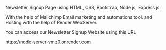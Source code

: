 Newsletter Signup Page using HTML, CSS, Bootstrap, Node js, Express js.

With the help of Mailchimp Email marketing and automations tool.
and Hosting with the help of Render WebServer.

You can access our Newsletter Signup Website using this URL

https://node-server-vmz0.onrender.com
